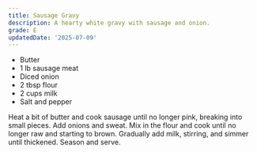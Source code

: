 ```yaml
---
title: Sausage Gravy
description: A hearty white gravy with sausage and onion.
grade: E
updatedDate: '2025-07-09'
---
```

- Butter
- 1 lb sausage meat
- Diced onion
- 2 tbsp flour
- 2 cups milk
- Salt and pepper

Heat a bit of butter and cook sausage until no longer pink, breaking into small pieces. Add onions and sweat. Mix in the flour and cook until no longer raw and starting to brown. Gradually add milk, stirring, and simmer until thickened. Season and serve.